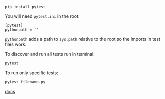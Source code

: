 
```
pip install pytest
```

You will need `pytest.ini` in the root:
```
[pytest]
pythonpath = ''
```
`pythonpath` adds a path to `sys.path` relative to the root so the imports in test files work.

To discover and run all tests run in terminal:
```zsh
pytest
```

To run only specific tests:
```zsh
pytest filename.py
```

[docs](https://docs.pytest.org/en/7.1.x/example/pythoncollection.html)
